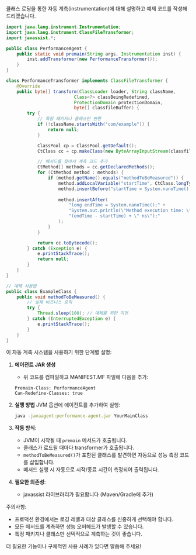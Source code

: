 클래스 로딩을 통한 자동 계측(instrumentation)에 대해 설명하고 예제 코드를 작성해드리겠습니다.

```java
import java.lang.instrument.Instrumentation;
import java.lang.instrument.ClassFileTransformer;
import javassist.*;

public class PerformanceAgent {
    public static void premain(String args, Instrumentation inst) {
        inst.addTransformer(new PerformanceTransformer());
    }
}

class PerformanceTransformer implements ClassFileTransformer {
    @Override
    public byte[] transform(ClassLoader loader, String className, 
                          Class<?> classBeingRedefined,
                          ProtectionDomain protectionDomain, 
                          byte[] classfileBuffer) {
        try {
            // 특정 패키지나 클래스만 변환
            if (!className.startsWith("com/example")) {
                return null;
            }

            ClassPool cp = ClassPool.getDefault();
            CtClass cc = cp.makeClass(new ByteArrayInputStream(classfileBuffer));

            // 메서드를 찾아서 계측 코드 추가
            CtMethod[] methods = cc.getDeclaredMethods();
            for (CtMethod method : methods) {
                if (method.getName().equals("methodToBeMeasured")) {
                    method.addLocalVariable("startTime", CtClass.longType);
                    method.insertBefore("startTime = System.nanoTime();");
                    
                    method.insertAfter(
                        "long endTime = System.nanoTime();" +
                        "System.out.println(\"Method execution time: \" + " +
                        "(endTime - startTime) + \" ns\");"
                    );
                }
            }

            return cc.toBytecode();
        } catch (Exception e) {
            e.printStackTrace();
            return null;
        }
    }
}

// 예제 사용법
public class ExampleClass {
    public void methodToBeMeasured() {
        // 실제 비즈니스 로직
        try {
            Thread.sleep(100); // 예제를 위한 지연
        } catch (InterruptedException e) {
            e.printStackTrace();
        }
    }
}

```

이 자동 계측 시스템을 사용하기 위한 단계별 설명:

1. **에이전트 JAR 생성**
   - 위 코드를 컴파일하고 MANIFEST.MF 파일에 다음을 추가:
   ```
   Premain-Class: PerformanceAgent
   Can-Redefine-Classes: true
   ```

2. **실행 방법**
   JVM 옵션에 에이전트를 추가하여 실행:
   ```bash
   java -javaagent:performance-agent.jar YourMainClass
   ```

3. **작동 방식**:
   - JVM이 시작될 때 `premain` 메서드가 호출됩니다.
   - 클래스가 로드될 때마다 transformer가 호출됩니다.
   - `methodToBeMeasured()`가 포함된 클래스를 발견하면 자동으로 성능 측정 코드를 삽입합니다.
   - 메서드 실행 시 자동으로 시작/종료 시간이 측정되어 출력됩니다.

4. **필요한 의존성**:
   - javassist 라이브러리가 필요합니다 (Maven/Gradle에 추가)

주의사항:
- 프로덕션 환경에서는 로깅 레벨과 대상 클래스를 신중하게 선택해야 합니다.
- 모든 메서드를 계측하면 성능 오버헤드가 발생할 수 있습니다.
- 특정 패키지나 클래스만 선택적으로 계측하는 것이 좋습니다.

더 필요한 기능이나 구체적인 사용 사례가 있다면 말씀해 주세요!